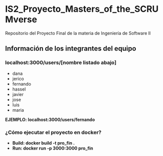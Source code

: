 # IS2_Proyecto_Masters_of_the_SCRUMverse
Repositorio del Proyecto Final de la materia de Ingeniería de Software II

## Información de los integrantes del equipo

### localhost:3000/users/[nombre listado abajo]

- dana
- jerico
- fernando
- hassel
- javier
- jose
- luis
- maria

**EJEMPLO: localhost:3000/users/fernando**

### ¿Cómo ejecutar el proyecto en docker?

- **Build:  docker build -t pro_fin .**
- **Run:    docker run -p 3000:3000 pro_fin**
